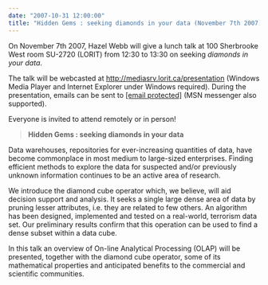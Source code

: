 ```yaml
---
date: "2007-10-31 12:00:00"
title: "Hidden Gems : seeking diamonds in your data (November 7th 2007)"
---
```




On November 7th 2007, Hazel Webb will give a lunch talk at 100 Sherbrooke West room SU-2720 (LORIT) from 12:30 to 13:30 on seeking <em>diamonds in your data</em>.

The talk will be webcasted at http://mediasrv.lorit.ca/presentation (Windows Media Player and Internet Explorer under Windows required). During the presentation, emails can be sent to <a href="/cdn-cgi/l/email-protection" class="__cf_email__" data-cfemail="83efecf1eaf7c3efeae0e6e5adf7e6eff6f2adf6f2e2eeade0e2">[email&#160;protected]</a> (MSN messenger also supported).

Everyone is invited to attend remotely or in person!

> __Hidden Gems : seeking diamonds in your data__

Data warehouses, repositories for ever-increasing quantities of data, have become commonplace in most medium to large-sized enterprises. Finding efficient methods to explore the data for suspected and/or previously unknown information continues to be an active area of research.

We introduce the diamond cube operator which, we believe, will aid decision support and analysis. It seeks a single large dense area of data by pruning lesser attributes, i.e. they are related to few others. An algorithm has been designed, implemented and tested on a real-world, terrorism data set. Our preliminary results confirm that this operation can be used to find a dense subset within a data cube.

In this talk an overview of On-line Analytical Processing (OLAP) will be presented, together with the diamond cube operator, some of its mathematical properties and anticipated benefits to the commercial and scientific communities.


